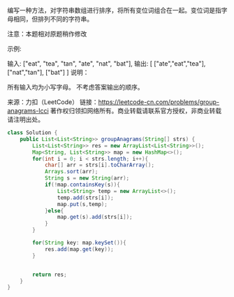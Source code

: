 编写一种方法，对字符串数组进行排序，将所有变位词组合在一起。变位词是指字母相同，但排列不同的字符串。

注意：本题相对原题稍作修改

示例:

输入: ["eat", "tea", "tan", "ate", "nat", "bat"],
输出:
[
  ["ate","eat","tea"],
  ["nat","tan"],
  ["bat"]
]
说明：

所有输入均为小写字母。
不考虑答案输出的顺序。

来源：力扣（LeetCode）
链接：https://leetcode-cn.com/problems/group-anagrams-lcci
著作权归领扣网络所有。商业转载请联系官方授权，非商业转载请注明出处。

```java
class Solution {
    public List<List<String>> groupAnagrams(String[] strs) {
        List<List<String>> res = new ArrayList<List<String>>();
        Map<String, List<String>> map = new HashMap<>();
        for(int i = 0; i < strs.length; i++){
            char[] arr = strs[i].toCharArray();
            Arrays.sort(arr);
            String s = new String(arr);
            if(!map.containsKey(s)){
                List<String> temp = new ArrayList<>();
                temp.add(strs[i]);
                map.put(s,temp);
            }else{
                map.get(s).add(strs[i]);
            }
        }

        for(String key: map.keySet()){
            res.add(map.get(key));
        }


        return res;
    }
}
```

